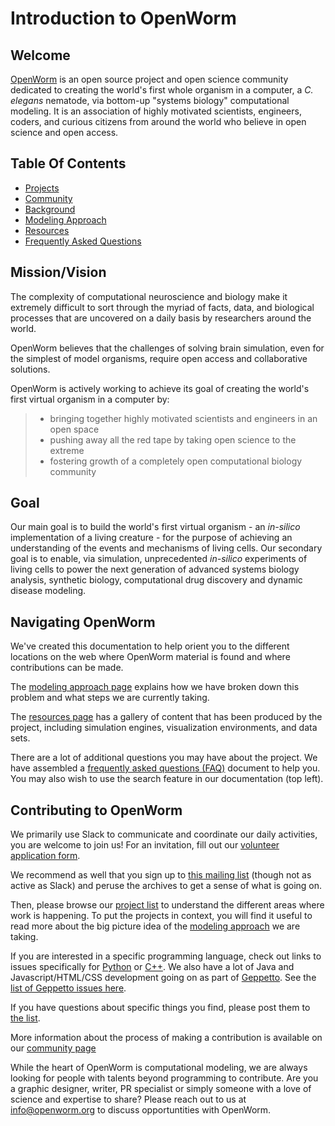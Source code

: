 Introduction to OpenWorm
========================

Welcome
-------

[OpenWorm](http://www.openworm.org) is an open source project and open science community dedicated to creating the world's first whole organism in a computer, a *C. elegans* nematode, via bottom-up "systems biology" computational modeling. It is an association of highly motivated scientists, engineers, coders, and curious citizens from around the world who believe in open science and open access.

Table Of Contents
-----------------

- [Projects](projects/)
- [Community](community/)
- [Background](background/)
- [Modeling Approach](modeling/)
- [Resources](Resources/resources/)
- [Frequently Asked Questions](faq/)

Mission/Vision
--------------

The complexity of computational neuroscience and biology make it extremely difficult to sort through the myriad of facts, data, and biological processes that are uncovered on a daily basis by researchers around the world.

OpenWorm believes that the challenges of solving brain simulation, even for the simplest of model organisms, require open access and collaborative solutions.

OpenWorm is actively working to achieve its goal of creating the world's first virtual organism in a computer by:

> -   bringing together highly motivated scientists and engineers in an open space
> -   pushing away all the red tape by taking open science to the extreme
> -   fostering growth of a completely open computational biology community

Goal
----

Our main goal is to build the world's first virtual organism - an <i>in-silico</i> implementation of a living creature - for the purpose of achieving an understanding of the events and mechanisms of living cells. Our secondary goal is to enable, via simulation, unprecedented <i>in-silico</i> experiments of living cells to power the next generation of advanced systems biology analysis, synthetic biology, computational drug discovery and dynamic disease modeling.

Navigating OpenWorm
-------------------

We've created this documentation to help orient you to the different locations on the web where OpenWorm material is found and where contributions can be made.

The [modeling approach page](modeling/) explains how we have broken down this problem and what steps we are currently taking.

The [resources page](Resources/resources/) has a gallery of content that has been produced by the project, including simulation engines, visualization environments, and data sets.

There are a lot of additional questions you may have about the project. We have assembled a [frequently asked questions (FAQ)](faq/) document to help you. You may also wish to use the search feature in our documentation (top left).

Contributing to OpenWorm
------------------------

We primarily use Slack to communicate and coordinate our daily activities, you are welcome to join us! For an invitation, fill out our [volunteer application form](https://goo.gl/3ncZWn).

We recommend as well that you sign up to [this mailing list](https://groups.google.com/forum/?fromgroups#!forum/openworm-discuss) (though not as active as Slack) and peruse the archives to get a sense of what is going on.

Then, please browse our [project list](projects/) to understand the different areas where work is happening. To put the projects in context, you will find it useful to read more about the big picture idea of the [modeling approach](modeling/) we are taking.

If you are interested in a specific programming language, check out links to issues specifically for [Python](https://github.com/openworm/OpenWorm/issues?direction=desc&labels=python&page=1&sort=comments&state=open) or [C++](https://github.com/openworm/OpenWorm/issues?direction=desc&labels=c%2B%2B&page=1&sort=comments&state=open). We also have a lot of Java and Javascript/HTML/CSS development going on as part of [Geppetto](http://www.geppetto.org/). See the [list of Geppetto issues here](https://github.com/orgs/openworm/projects/13).

If you have questions about specific things you find, please post them to [the list](https://groups.google.com/forum/?fromgroups#!forum/openworm-discuss).

More information about the process of making a contribution is available on our [community page](community/)

While the heart of OpenWorm is computational modeling, we are always looking for people with talents beyond programming to contribute. Are you a graphic designer, writer, PR specialist or simply someone with a love of science and expertise to share? Please reach out to us at <info@openworm.org> to discuss opportuntities with OpenWorm.

